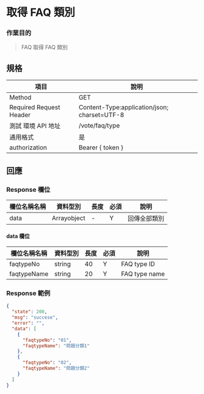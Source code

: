# 取得 FAQ 類別

### 作業目的

> FAQ 取得 FAQ 類別

## 規格

| 項目                    | 說明                                         |
| ----------------------- | -------------------------------------------- |
| Method                  | GET                                          |
| Required Request Header | Content-Type:application/json; charset=UTF-8 |
| 測試 環境 API 地址      | /vote/faq/type                               |
| 通用格式                | 是                                           |
| authorization           | Bearer { token }                             |

## 回應

### Response 欄位

| 欄位名稱名稱 | 資料型別    | 長度 | 必須 | 說明         |
| ------------ | ----------- | ---- | ---- | ------------ |
| data         | Arrayobject | -    | Y    | 回傳全部類別 |

#### data 欄位

| 欄位名稱名稱 | 資料型別 | 長度 | 必須 | 說明          |
| ------------ | -------- | ---- | ---- | ------------- |
| faqtypeNo        | string   | 40   | Y    | FAQ type ID   |
| faqtypeName      | string   | 20   | Y    | FAQ type name |

### Response 範例

```json
{
  "state": 200,
  "msg": "succese",
  "error": "",
  "data": [
    {
      "faqtypeNo": "01",
      "faqtypeName": "問題分類1"
    },
    {
      "faqtypeNo": "02",
      "faqtypeName": "問題分類2"
    }
  ]
}
```

